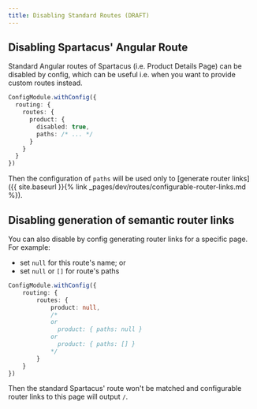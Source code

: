 ```yaml
---
title: Disabling Standard Routes (DRAFT)
---
```


## Disabling Spartacus' Angular Route

Standard Angular routes of Spartacus (i.e. Product Details Page) can be disabled by config, which can be useful i.e. when you want to provide custom routes instead.

```typescript
ConfigModule.withConfig({
  routing: {
    routes: {
      product: {
        disabled: true,
        paths: /* ... */
      }
    }
  }
})
```

Then the configuration of `paths` will be used only to [generate router links]({{ site.baseurl }}{% link _pages/dev/routes/configurable-router-links.md %}).

## Disabling generation of semantic router links

You can also disable by config generating router links for a specific page. For example:

- set `null` for this route's name; or
- set `null` or `[]` for route's paths

```typescript
ConfigModule.withConfig({
    routing: {
        routes: {
            product: null,
            /*
            or
              product: { paths: null }
            or
              product: { paths: [] }
            */
        }
    }
})
```

Then the standard Spartacus' route won't be matched and configurable router links to this page will output `/`.
